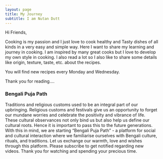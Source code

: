 ```yaml
---
layout: page
title: My Journey
subtitle: I am Nutan Dutt
---
```


Hi Friends,

Cooking is my passion and I just love to cook healthy and Tasty dishes of all kinds in a very easy and simple way. Here I want to share my learning and journey in cooking. I am inspired by many great cooks but I love to develop my own style in cooking. I also read a lot so I also like to share some details like origin, texture, taste, etc. about the recipes.

You will find new recipes every Monday and Wednesday.

Thank you for reading....

### Bengali Puja Path

Traditions and religious customs used to be an integral part of our upbringing. Religious customs and festivals give us an opportunity to forget our mundane worries and celebrate the positivity and vibrance of life. These cultural observances not only bind us but also help us define our cultural roots. Hence it is important to pass this to the future generations.
With this in mind, we are starting “Bengali Puja Path” - a platform for social and cultural interaction where we familiarise ourselves with Bengali culture, rituals, and traditions. Let us exchange our warmth, love and wishes through this platform. 
Please subscribe to get notified regarding new videos.
Thank you for watching and spending your precious time. 
